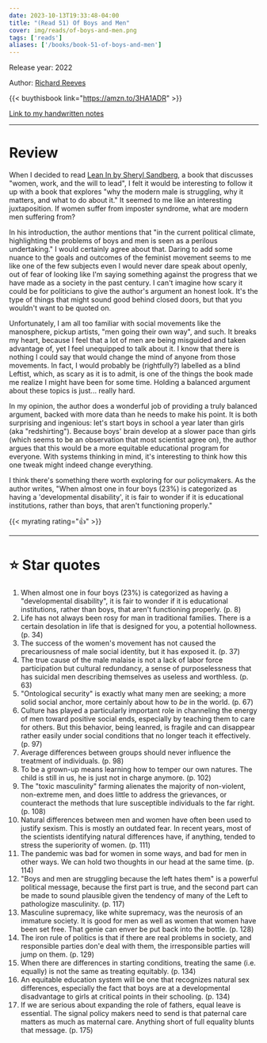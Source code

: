 ```yaml
---
date: 2023-10-13T19:33:48-04:00
title: "(Read 51) Of Boys and Men"
cover: img/reads/of-boys-and-men.png
tags: ['reads']
aliases: ['/books/book-51-of-boys-and-men']
---
```


Release year: 2022

Author: [Richard Reeves](https://en.wikipedia.org/wiki/Richard_Reeves_(British_author))

{{< buythisbook link="https://amzn.to/3HA1ADR" >}}

[Link to my handwritten notes](https://drive.google.com/file/d/1cWeIFINiqpCLacXZIKx4L0kb0E3at5un/view?usp=drive_link)

---

# Review

When I decided to read [Lean In by Sheryl
Sandberg](reads/read-50-lean-in/), a book that discusses "women, work,
and the will to lead", I felt it would be interesting to follow it up
with a book that explores "why the modern male is struggling, why it
matters, and what to do about it." It seemed to me like an interesting
juxtaposition. If women suffer from imposter syndrome, what are modern
men suffering from?

In his introduction, the author mentions that "in the current political
climate, highlighting the problems of boys and men is seen as a perilous
undertaking." I would certainly agree about that. Daring to add some
nuance to the goals and outcomes of the feminist movement seems to me
like one of the few subjects even I would never dare speak about openly,
out of fear of looking like I'm saying something against the progress
that we have made as a society in the past century. I can't imagine how
scary it could be for politicians to give the author's argument an
honest look. It's the type of things that might sound good behind closed
doors, but that you wouldn't want to be quoted on.

Unfortunately, I am all too familiar with social movements like the
manosphere, pickup artists, "men going their own way", and such. It
breaks my heart, because I feel that a lot of men are being misguided
and taken advantage of, yet I feel unequipped to talk about it. I know
that there is nothing I could say that would change the mind of anyone
from those movements. In fact, I would probably be (rightfully?)
labelled as a blind Leftist, which, as scary as it is to admit, is one
of the things the book made me realize I might have been for some time.
Holding a balanced argument about these topics is just... really hard.

In my opinion, the author does a wonderful job of providing a truly
balanced argument, backed with more data than he needs to make his
point. It is both surprising and ingenious: let's start boys in school a
year later than girls (aka "redshirting"). Because boys' brain develop
at a slower pace than girls (which seems to be an observation that most
scientist agree on), the author argues that this would be a more
equitable educational program for everyone. With systems thinking in
mind, it's interesting to think how this one tweak might indeed change
everything.

I think there's something there worth exploring for our policymakers. As
the author writes, "When almost one in four boys (23%) is categorized as
having a 'developmental disability', it is fair to wonder if it is
educational institutions, rather than boys, that aren't functioning
properly."

{{< myrating rating="👍" >}}

---

# :star: Star quotes

1. When almost one in four boys (23%) is categorized as having a
   "developmental disability", it is fair to wonder if it is educational
   institutions, rather than boys, that aren't functioning properly. (p.
   8)
2. Life has not always been rosy for man in traditional families. There
   is a certain desolation in life that is designed for you, a potential
   hollowness. (p. 34)
3. The success of the women's movement has not caused the precariousness
   of male social identity, but it has exposed it. (p. 37)
4. The true cause of the male malaise is not a lack of labor force participation but
   cultural redundancy, a sense of purposelessness that has suicidal men
   describing themselves as useless and worthless. (p. 63)
5. "Ontological security" is exactly what many men are seeking; a more
   solid social anchor, more certainly about how to *be* in the world.
   (p. 67)
6. Culture has played a particularly important role in channeling the
   energy of men toward positive social ends, especially by teaching
   them to care for others. But this behavior, being leanred, is fragile
   and can disappear rather easily under social conditions that no
   longer teach it effectively. (p. 97)
7. Average differences between groups should never influence the
   treatment of individuals. (p. 98)
8. To be a grown-up means learning how to temper our own natures. The
   child is still in us, he is just not in charge anymore. (p. 102)
9. The "toxic masculinity" farming alienates the majority of
   non-violent, non-extreme men, and does little to address the
   grievances, or counteract the methods that lure susceptible
   individuals to the far right. (p. 108)
10. Natural differences between men and women have often been used to
    justify sexism. This is mostly an outdated fear. In recent years,
    most of the scientists identifying natural differences have, if
    anything, tended to stress the superiority of women. (p. 111)
11. The pandemic was bad for women in some ways, and bad for men in
    other ways. We can hold two thoughts in our head at the same time.
    (p. 114)
12. "Boys and men are struggling because the left hates them" is a
    powerful political message, because the first part is true, and the
    second part can be made to sound plausible given the tendency of
    many of the Left to pathologize masculinity. (p. 117)
13. Masculine supremacy, like white supremacy, was the neurosis of an
    immature society. It is good for men as well as women that women
    have been set free. That genie can enver be put back into the
    bottle. (p. 128)
14. The iron rule of politics is that if there are real problems in
    society, and responsible parties don'e deal with them, the
    irresponsible parties will jump on them. (p. 129)
15. When there are differences in starting conditions, treating the same
    (i.e. equally) is not the same as treating equitably. (p. 134)
16. An equitable education system will be one that recognizes natural
    sex differences, especially the fact that boys are at a
    developmental disadvantage to girls at critical points in their
    schooling. (p. 134)
17. If we are serious about expanding the role of fathers, equal leave
    is essential. The signal policy makers need to send is that paternal
    care matters as much as maternal care. Anything short of full
    equality blunts that message. (p. 175)
